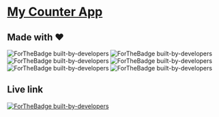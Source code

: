 # [My Counter App](https://musicproject-naveen.web.app/)

## Made with :heart:

![ForTheBadge built-by-developers](https://img.shields.io/badge/React-20232A?style=for-the-badge&logo=react&logoColor=61DAFB)<space><space>
![ForTheBadge built-by-developers](https://img.shields.io/badge/firebase-ffca28?style=for-the-badge&logo=firebase&logoColor=black)
<space><space>
![ForTheBadge built-by-developers](https://img.shields.io/badge/CSS3-1572B6?style=for-the-badge&logo=css3&logoColor=white)
<space><space>
![ForTheBadge built-by-developers](https://img.shields.io/badge/JavaScript-323330?style=for-the-badge&logo=javascript&logoColor=F7DF1E)
<space><space>
![ForTheBadge built-by-developers](https://img.shields.io/badge/Git-F05032?style=for-the-badge&logo=git&logoColor=white)
<space><space>
![ForTheBadge built-by-developers](https://img.shields.io/badge/Visual_Studio_Code-0078D4?style=for-the-badge&logo=visual%20studio%20code&logoColor=white)

## Live link

[![ForTheBadge built-by-developers](https://img.shields.io/badge/-Live%20Demo-white?style=for-the-badge)](https://musicproject-naveen.web.app/)

